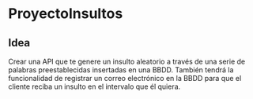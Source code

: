 # ProyectoInsultos

## Idea

Crear una API que te genere un insulto aleatorio a través de una serie de palabras preestablecidas insertadas en una BBDD. También tendrá la funcionalidad de registrar un correo electrónico en la BBDD para que el cliente reciba un insulto en el intervalo que él quiera.
